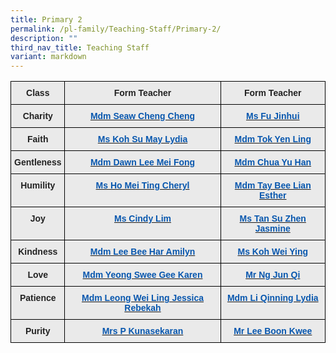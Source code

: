 ```yaml
---
title: Primary 2
permalink: /pl-family/Teaching-Staff/Primary-2/
description: ""
third_nav_title: Teaching Staff
variant: markdown
---
```

<style type="text/css">
.tg  {border-collapse:collapse;border-spacing:0;}
.tg td{border-color:black;border-style:solid;border-width:1px;font-family:Arial, sans-serif;font-size:14px;
  overflow:hidden;padding:10px 5px;word-break:normal;}
.tg th{border-color:black;border-style:solid;border-width:1px;font-family:Arial, sans-serif;font-size:14px;
  font-weight:normal;overflow:hidden;padding:10px 5px;word-break:normal;}
.tg .tg-n4qt{background-color:#EAEAEA;color:#222;font-weight:bold;text-align:center;vertical-align:top}
.tg .tg-a7kh{background-color:#EAEAEA;color:#0857AE;font-weight:bold;text-align:center;vertical-align:top}
</style>
<table class="tg">
<thead>
  <tr>
    <th class="tg-n4qt">Class</th>
    <th class="tg-n4qt">Form Teacher</th>
    <th class="tg-n4qt">Form Teacher</th>
  </tr>
</thead>
<tbody>
  <tr>
    <td class="tg-n4qt">Charity</td>
    <td class="tg-a7kh"><a href="mailto:Seaw_Cheng_Cheng@moe.edu.sg"><span style="font-weight:600;text-decoration:none;color:#0857AE">Mdm Seaw Cheng Cheng</span></a></td>
    <td class="tg-a7kh"><a href="mailto:Fu_Jinhui@moe.edu.sg"><span style="font-weight:600;text-decoration:none;color:#0857AE">Ms Fu Jinhui </span></a></td>
  </tr>
  <tr>
    <td class="tg-n4qt">Faith</td>
    <td class="tg-a7kh"><a href="mailto:koh_su_may_lydia@moe.edu.sg"><span style="font-weight:600;text-decoration:none;color:#0857AE">Ms Koh Su May Lydia </span></a></td>
    <td class="tg-a7kh"><a href="mailto:Tok_Yen_Ling@moe.edu.sg"><span style="font-weight:600;text-decoration:none;color:#0857AE"><span style="font-weight:600;text-decoration:none;color:#0857AE">Mdm Tok Yen Ling</span></span></a></td>
  </tr>
  <tr>
    <td class="tg-n4qt">Gentleness</td>
    <td class="tg-a7kh"><a href="mailto:Dawn_Lee_Mei_Fong@moe.edu.sg"><span style="font-weight:600;text-decoration:none;color:#0857AE">Mdm Dawn Lee Mei Fong</span></a></td>
    <td class="tg-a7kh"><a href="mailto:Chua_Yu_Han@moe.edu.sg"><span style="font-weight:600;text-decoration:none;color:#0857AE">Mdm Chua Yu Han</span></a></td>
  </tr>
  <tr>
    <td class="tg-n4qt">Humility</td>
    <td class="tg-a7kh"><a href="mailto:Ho_Mei_Ting_Cheryl@moe.edu.sg"><span style="font-weight:600;text-decoration:none;color:#0857AE">Ms Ho Mei Ting Cheryl</span></a></td>
    <td class="tg-a7kh"><a href="mailto:Tay_Bee_Lian_Esther@moe.edu.sg"><span style="font-weight:600;text-decoration:none;color:#0857AE">Mdm Tay Bee Lian Esther</span></a></td>
  </tr>
  <tr>
    <td class="tg-n4qt">Joy</td>
    <td class="tg-a7kh"><a href="mailto:Cindy_Lim@moe.edu.sg"><span style="font-weight:600;text-decoration:none;color:#0857AE"><span style="font-weight:600;text-decoration:none;color:#0857AE">Ms Cindy Lim</span></span></a></td>
    <td class="tg-a7kh"><a href="mailto:Tan_Su_Zhen_Jasmine@moe.edu.sg"><span style="font-weight:600;text-decoration:none;color:#0857AE">Ms Tan Su Zhen Jasmine</span></a></td>
  </tr>
  <tr>
    <td class="tg-n4qt">Kindness</td>
    <td class="tg-a7kh"><a href="mailto:Lee_Bee_Har_Amilyn@moe.edu.sg"><span style="font-weight:600;text-decoration:none;color:#0857AE">Mdm Lee Bee Har Amilyn</span></a></td>
    <td class="tg-a7kh"><a href="mailto:Koh_Wei_Ying@moe.edu.sg"><span style="font-weight:600;text-decoration:none;color:#0857AE">Ms Koh Wei Ying</span></a></td>
  </tr>
  <tr>
    <td class="tg-n4qt">Love</td>
    <td class="tg-a7kh"><a href="mailto:Yeong_Swee_Gee_Karen@moe.edu.sg"><span style="font-weight:600;text-decoration:none;color:#0857AE">Mdm Yeong Swee Gee Karen</span></a></td>
    <td class="tg-a7kh"><a href="mailto:Ng_Jun_Qi@moe.edu.sg"><span style="font-weight:600;text-decoration:none;color:#0857AE"><span style="font-weight:600;text-decoration:none;color:#0857AE">Mr Ng Jun Qi</span></span></a></td>
  </tr>
  <tr>
    <td class="tg-n4qt">Patience</td>
    <td class="tg-a7kh"><a href="mailto:Leong_Wei_Ling_Jessica_Rebekah@moe.edu.sg"><span style="font-weight:600;text-decoration:none;color:#0857AE">Mdm Leong Wei Ling Jessica Rebekah</span></a></td>
    <td class="tg-a7kh"><a href="mailto:Li_Qinning_Lydia@moe.edu.sg"><span style="font-weight:600;text-decoration:none;color:#0857AE">Mdm Li Qinning Lydia</span></a></td>
  </tr>
  <tr>
    <td class="tg-n4qt">Purity</td>
    <td class="tg-a7kh"><a href="mailto:P_Kunasekaran_@moe.edu.sg"><span style="font-weight:600;text-decoration:none;color:#0857AE">Mrs P Kunasekaran </span></a></td>
    <td class="tg-a7kh"><a href="mailto:Lee_Boon_Kwee@moe.edu.sg"><span style="font-weight:600;text-decoration:none;color:#0857AE">Mr Lee Boon Kwee</span></a></td>
  </tr>
</tbody>
</table>